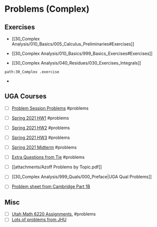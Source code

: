 # Problems (Complex)

## Exercises

- [[30_Complex Analysis/010_Basics/005_Calculus_Preliminaries#Exercises]]
- [[30_Complex Analysis/010_Basics/999_Basics_Exercises#Exercises]]

- [[30_Complex Analysis/040_Residues/030_Exercises_Integrals]]

```query
path:30_Complex .exercise
```

- 
## UGA Courses
	
- [ ]  [Problem Session Problems](attachments/8155-starter-problems.pdf) #problems

- [ ]  [Spring 2021 HW1](attachments/8150-hw1.pdf) #problems
    
- [ ]  [Spring 2021 HW2](attachments/8150-hw2.pdf) #problems
    
- [ ]  [Spring 2021 HW3](attachments/8150-hw3.pdf) #problems
    
- [ ]  [Spring 2021 Midterm](attachments/Spring2020Midterm.pdf) #problems
    
- [ ]  [Extra Questions from Tie](attachments/Questions_from_Tie.pdf) #problems

- [ ]  [[attachments/Azoff Problems by Topic.pdf]]

- [ ]  [[30_Complex Analysis/999_Quals/000_Preface|UGA Qual Problems]]

- [ ]  [Problem sheet from Cambridge Part 1B](https://dec41.user.srcf.net/notes/IB_L/complex_methods_eg.pdf)
    
## Misc


- [ ]  [Utah Math 6220 Assignments.](http://www.math.utah.edu/~astephan/134.pdf) #problems
- [ ]  [Lots of problems from JHU](https://math.jhu.edu/gradexam/analysisexams.pdf)